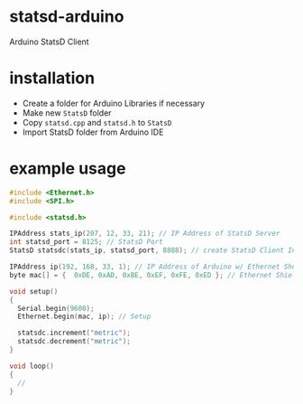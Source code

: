 statsd-arduino
==============

Arduino StatsD Client

installation
============

* Create a folder for Arduino Libraries if necessary
* Make new `StatsD` folder
* Copy `statsd.cpp` and `statsd.h` to `StatsD`
* Import StatsD folder from Arduino IDE

example usage
=============

```cpp
#include <Ethernet.h>
#include <SPI.h>

#include <statsd.h>

IPAddress stats_ip(207, 12, 33, 21); // IP Address of StatsD Server
int statsd_port = 8125; // StatsD Port
StatsD statsdc(stats_ip, statsd_port, 8888); // create StatsD Client Instance

IPAddress ip(192, 168, 33, 1); // IP Address of Arduino w/ Ethernet Sheild
byte mac[] = {  0xDE, 0xAD, 0xBE, 0xEF, 0xFE, 0xED }; // Ethernet Shield MAC

void setup()
{
  Serial.begin(9600);
  Ethernet.begin(mac, ip); // Setup 

  statsdc.increment("metric");
  statsdc.decrement("metric");
}

void loop()
{
  //
}
```
